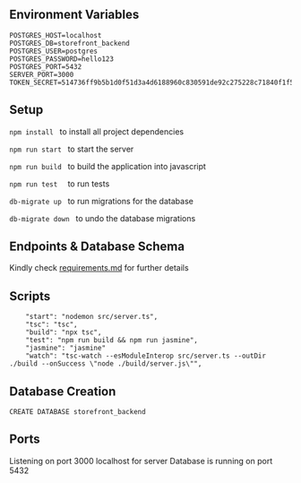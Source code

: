 
## Environment Variables
```
POSTGRES_HOST=localhost
POSTGRES_DB=storefront_backend
POSTGRES_USER=postgres
POSTGRES_PASSWORD=hello123
POSTGRES_PORT=5432
SERVER_PORT=3000
TOKEN_SECRET=514736ff9b5b1d0f51d3a4d6188960c830591de92c275228c71840f1f561f628603f1d9953d6fcd620967543bac65a3a2a499ed7ac9c2557fef63295f5c04b31
```
## Setup
```npm install ``` to install all project dependencies

```npm run start ``` to start the server

```npm run build ``` to build the application into javascript

```npm run test  ``` to run tests

```db-migrate up ``` to run migrations for the database

```db-migrate down ``` to undo the database migrations

## Endpoints & Database Schema
Kindly check <u>requirements.md</u> for further details

## Scripts
```
    "start": "nodemon src/server.ts",
    "tsc": "tsc",
    "build": "npx tsc",
    "test": "npm run build && npm run jasmine",
    "jasmine": "jasmine"
    "watch": "tsc-watch --esModuleInterop src/server.ts --outDir ./build --onSuccess \"node ./build/server.js\"",
```

## Database Creation
```
CREATE DATABASE storefront_backend
```
## Ports
  Listening on port 3000 localhost for server
  Database is running on port 5432

  

